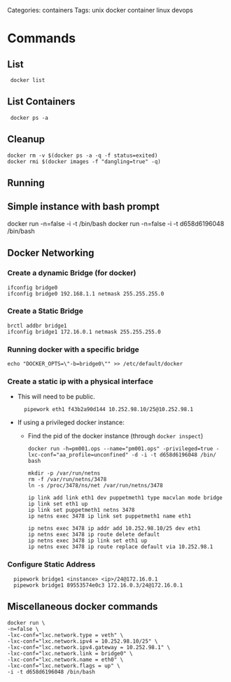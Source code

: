 Categories: containers
Tags: unix
      docker
      container
      linux
      devops

# Commands

## List

     docker list

## List Containers

     docker ps -a

## Cleanup

    docker rm -v $(docker ps -a -q -f status=exited)
    docker rmi $(docker images -f "dangling=true" -q)

## Running

## Simple instance with bash prompt

  docker run -n=false -i -t <instanceid> /bin/bash
  docker run -n=false -i -t d658d6196048 /bin/bash

## Docker Networking

### Create a dynamic Bridge (for docker)

    ifconfig bridge0
    ifconfig bridge0 192.168.1.1 netmask 255.255.255.0

### Create a Static Bridge

    brctl addbr bridge1
    ifconfig bridge1 172.16.0.1 netmask 255.255.255.0

### Running docker with a specific bridge

    echo "DOCKER_OPTS=\"-b=bridge0\"" >> /etc/default/docker

### Create a static ip with a physical interface

- This will need to be public.

        pipework eth1 f43b2a90d144 10.252.98.10/25@10.252.98.1

- If using a privileged docker instance:
  - Find the pid of the docker instance (through `docker inspect`)

        docker run -h=pm001.ops --name="pm001.ops" -privileged=true -lxc-conf="aa_profile=unconfined" -d -i -t d658d6196048 /bin/   bash
    
        mkdir -p /var/run/netns
        rm -f /var/run/netns/3478
        ln -s /proc/3478/ns/net /var/run/netns/3478
    
        ip link add link eth1 dev puppetmeth1 type macvlan mode bridge
        ip link set eth1 up
        ip link set puppetmeth1 netns 3478
        ip netns exec 3478 ip link set puppetmeth1 name eth1
    
        ip netns exec 3478 ip addr add 10.252.98.10/25 dev eth1
        ip netns exec 3478 ip route delete default
        ip netns exec 3478 ip link set eth1 up
        ip netns exec 3478 ip route replace default via 10.252.98.1

### Configure Static Address

      pipework bridge1 <instance> <ip>/24@172.16.0.1
      pipework bridge1 89553574e0c3 172.16.0.3/24@172.16.0.1

## Miscellaneous docker commands


    docker run \
    -n=false \
    -lxc-conf="lxc.network.type = veth" \
    -lxc-conf="lxc.network.ipv4 = 10.252.98.10/25" \
    -lxc-conf="lxc.network.ipv4.gateway = 10.252.98.1" \
    -lxc-conf="lxc.network.link = bridge0" \
    -lxc-conf="lxc.network.name = eth0" \
    -lxc-conf="lxc.network.flags = up" \
    -i -t d658d6196048 /bin/bash


